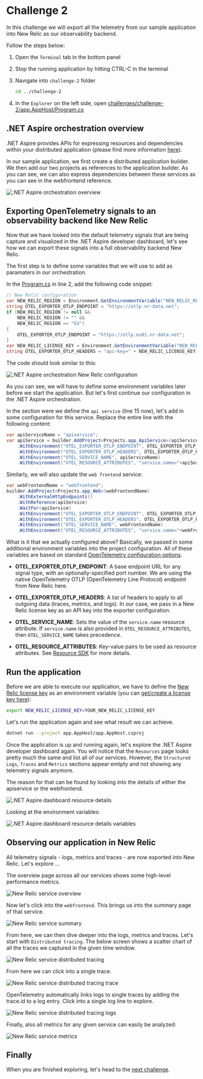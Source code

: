 # Challenge 2

In this challenge we will export all the telemetry from our sample application into New Relic as our observability backend.

Follow the steps below:

1. Open the `Terminal` tab in the bottom panel

2. Stop the running application by hitting CTRL-C in the terminal

3. Navigate into `challenge-2` folder

    ```bash
    cd ../challenge-2
    ```

4. In the `Explorer` on the left side, open [challenges/challenge-2/app.AppHost/Program.cs](app.AppHost/Program.cs)

## .NET Aspire orchestration overview

.NET Aspire provides APIs for expressing resources and dependencies within your distributed application (please find more information [here](https://learn.microsoft.com/en-us/dotnet/aspire/fundamentals/app-host-overview)).

In our sample application, we first create a distributed application builder. We then add our two projects as references to the application builder. As you can see, we can also express dependencies between these services as you can see in the webfrontend reference.

![.NET Aspire orchestration overview](./assets/dotnet-aspire-orchestration-overview.png)

## Exporting OpenTelemetry signals to an observability backend like New Relic

Now that we have looked into the default telemetry signals that are being capture and visualized in the .NET Aspire developer dashboard, let's see how we can export these signals into a full observability backend New Relic.

The first step is to define some variables that we will use to add as paramaters in our orchestration.

In the [Program.cs](app.AppHost/Program.cs) in line 2, add the following code snippet:

```csharp
// New Relic configuration
var NEW_RELIC_REGION = Environment.GetEnvironmentVariable("NEW_RELIC_REGION");
string OTEL_EXPORTER_OTLP_ENDPOINT = "https://otlp.nr-data.net";
if (NEW_RELIC_REGION != null &&
    NEW_RELIC_REGION != "" &&
    NEW_RELIC_REGION == "EU")
{
    OTEL_EXPORTER_OTLP_ENDPOINT = "https://otlp.eu01.nr-data.net";
}
var NEW_RELIC_LICENSE_KEY = Environment.GetEnvironmentVariable("NEW_RELIC_LICENSE_KEY");
string OTEL_EXPORTER_OTLP_HEADERS = "api-key=" + NEW_RELIC_LICENSE_KEY;
```

The code should look similar to this:

![.NET Aspire orchestration New Relic configuration](./assets/dotnet-aspire-orchestration-new-relic-configuration.png)

As you can see, we will have to define some environment variables later before we start the application. But let's first continue our configuration in the .NET Aspire orchestration.

In the section were we define the `api service` (line 15 now), let's add in some configuration for this service. Replace the entire line with the following content:

```csharp
var apiServiceName = "apiservice";
var apiService = builder.AddProject<Projects.app_ApiService>(apiServiceName)
    .WithEnvironment("OTEL_EXPORTER_OTLP_ENDPOINT", OTEL_EXPORTER_OTLP_ENDPOINT)
    .WithEnvironment("OTEL_EXPORTER_OTLP_HEADERS", OTEL_EXPORTER_OTLP_HEADERS)
    .WithEnvironment("OTEL_SERVICE_NAME", apiServiceName)
    .WithEnvironment("OTEL_RESOURCE_ATTRIBUTES", "service.name="+apiServiceName+",service.version=1.0.0,service.instance.id="+apiServiceName);
```

Similarly, we will also update the `web frontend` service:

```csharp
var webFrontendName = "webfrontend";
builder.AddProject<Projects.app_Web>(webFrontendName)
    .WithExternalHttpEndpoints()
    .WithReference(apiService)
    .WaitFor(apiService)
    .WithEnvironment("OTEL_EXPORTER_OTLP_ENDPOINT", OTEL_EXPORTER_OTLP_ENDPOINT)
    .WithEnvironment("OTEL_EXPORTER_OTLP_HEADERS", OTEL_EXPORTER_OTLP_HEADERS)
    .WithEnvironment("OTEL_SERVICE_NAME", webFrontendName)
    .WithEnvironment("OTEL_RESOURCE_ATTRIBUTES", "service.name="+webFrontendName+",service.version=1.0.0,service.instance.id="+webFrontendName);
```

What is it that we actually configured above? Basically, we passed in some additional environment variables into the project configuration. All of these variables are based on standard [OpenTelemetry configuration options](https://opentelemetry.io/docs/languages/sdk-configuration/otlp-exporter/).

- **OTEL_EXPORTER_OTLP_ENDPOINT**: A base endpoint URL for any signal type, with an optionally-specified port number. We are using the native OpenTelemetry OTLP (OpenTelemetry Line Protocol) endpoint from New Relic here.

- **OTEL_EXPORTER_OTLP_HEADERS**: A list of headers to apply to all outgoing data (traces, metrics, and logs). In our case, we pass in a New Relic license key as an API key into the exporter configuration.

- **OTEL_SERVICE_NAME**: Sets the value of the `service.name` resource attribute. If `service.name` is also provided in `OTEL_RESOURCE_ATTRIBUTES`, then `OTEL_SERVICE_NAME` takes precedence.

- **OTEL_RESOURCE_ATTRIBUTES**: Key-value pairs to be used as resource attributes. See [Resource SDK](https://opentelemetry.io/docs/specs/otel/resource/sdk#specifying-resource-information-via-an-environment-variable) for more details.

## Run the application

Before we are able to execute our application, we have to define the [New Relic license key](https://docs.newrelic.com/docs/apis/intro-apis/new-relic-api-keys/#license-key) as an environment variable (you can [get/create a license key here](https://one.newrelic.com/launcher/api-keys-ui.api-keys-launcher)):

```bash
export NEW_RELIC_LICENSE_KEY=YOUR_NEW_RELIC_LICENSE_KEY
```

Let's run the application again and see what result we can achieve.

```bash
dotnet run --project app.AppHost/app.AppHost.csproj
```

Once the application is up and running again, let's explore the .NET Aspire developer dashboard again. You will notice that the `Resources` page looks pretty much the same and list all of our services. However, the `Structured Logs`, `Traces` and `Metrics` sections appear emtpty and not showing any telemetry signals anymore.

The reason for that can be found by looking into the details of either the apiservice or the webfrontend.

![.NET Aspire dashboard resource details](./assets/dotnet-aspire-dashboard-resource-details.png)

Looking at the environment variables:

![.NET Aspire dashboard resource details variables](./assets/dotnet-aspire-dashboard-resource-details-variables.png)

## Observing our application in New Relic

All telemetry signals - logs, metrics and traces - are now exported into New Relic. Let's explore ...

The overview page across all our services shows some high-level performance metrics.

![New Relic service overview](./assets/new-relic-service-overview.png)

Now let's click into the `webfrontend`. This brings us into the summary page of that service.

![New Relic service summary](./assets/new-relic-service-summary.png)

From here, we can then dive deeper into the logs, metrics and traces. Let's start with `Distributed tracing`. The below screen shows a scatter chart of all the traces we captured in the given time window.

![New Relic service distributed tracing](./assets/new-relic-service-distributed-tracing.png)

From here we can click into a single trace.

![New Relic service distributed tracing trace](./assets/new-relic-service-distributed-tracing-trace.png)

OpenTelemetry automatically links logs to single traces by adding the trace.id to a log entry. Click into a single log line to explore.

![New Relic service distributed tracing logs](./assets/new-relic-service-distributed-tracing-logs.png)

Finally, also all metrics for any given service can easily be analyzed:

![New Relic service metrics](./assets/new-relic-service-metrics.png)

## Finally

When you are finished exploring, let's head to the [next challenge](../challenge-3/README.md).

